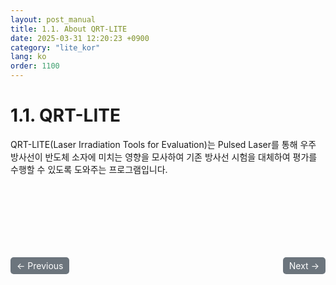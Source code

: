 ```yaml
---
layout: post_manual
title: 1.1. About QRT-LITE
date: 2025-03-31 12:20:23 +0900
category: "lite_kor"
lang: ko
order: 1100
---
```


# 1.1. QRT-LITE 

QRT-LITE(Laser Irradiation Tools for Evaluation)는 Pulsed Laser를 통해 우주 방사선이 반도체 소자에 미치는 영향을 모사하여 기존 방사선 시험을 대체하여 평가를 수행할 수 있도록 도와주는 프로그램입니다.

<br/>
<div style="display: flex; justify-content: space-between; align-items: center; margin-top: 100px;">
  <!-- 이전 페이지 버튼 -->
  <a href="/manuals/manuals_lite_kor/Chapter 1/Chapter 1/" class="btn btn-primary" style="display: inline-block; padding: 5px 10px; background-color: #6c757d; color: white; text-decoration: none; border-radius: 5px;">
    ← Previous
  </a>

  <!-- 다음 페이지 버튼 -->
  <a href="/manuals/manuals_lite_kor/Chapter 1/Chapter 1-2/" class="btn btn-primary" style="display: inline-block; padding: 5px 10px; background-color: #6c757d; color: white; text-decoration: none; border-radius: 5px;">
    Next →
  </a>
</div>